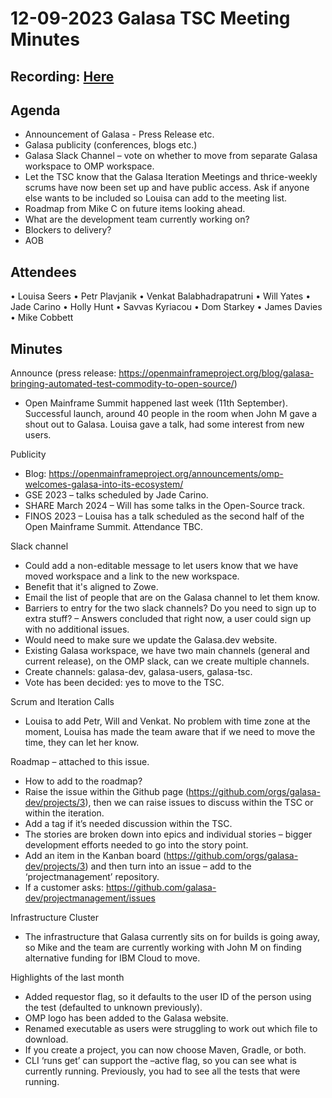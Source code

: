 # 12-09-2023 Galasa TSC Meeting Minutes

## Recording: [Here](https://zoom.us/rec/share/ABwqTIaW2My8Ll7XWYqQV6JjiwT3Ac2gHaJNO3u4Rp70kysjkUir08Pr4ddihjzf.cPdmWMcqYwj1zsGJ)

## Agenda

- Announcement of Galasa - Press Release etc.
- Galasa publicity (conferences, blogs etc.)
- Galasa Slack Channel – vote on whether to move from separate Galasa workspace to OMP workspace.
- Let the TSC know that the Galasa Iteration Meetings and thrice-weekly scrums have now been set up and have public access. Ask if anyone else wants to be included so Louisa can add to the meeting list.
- Roadmap from Mike C on future items looking ahead.
- What are the development team currently working on?
- Blockers to delivery?
- AOB

## Attendees

• Louisa Seers
• Petr Plavjanik
• Venkat Balabhadrapatruni
• Will Yates
• Jade Carino
• Holly Hunt
• Savvas Kyriacou
• Dom Starkey
• James Davies
• Mike Cobbett

## Minutes

Announce (press release: https://openmainframeproject.org/blog/galasa-bringing-automated-test-commodity-to-open-source/)
- Open Mainframe Summit happened last week (11th September). Successful launch, around 40 people in the room when John M gave a shout out to Galasa. Louisa gave a talk, had some interest from new users.

Publicity
- Blog: https://openmainframeproject.org/announcements/omp-welcomes-galasa-into-its-ecosystem/
- GSE 2023 – talks scheduled by Jade Carino.
- SHARE March 2024 – Will has some talks in the Open-Source track.
- FINOS 2023 – Louisa has a talk scheduled as the second half of the Open Mainframe Summit. Attendance TBC.

Slack channel
- Could add a non-editable message to let users know that we have moved workspace and a link to the new workspace.
- Benefit that it's aligned to Zowe.
- Email the list of people that are on the Galasa channel to let them know.
- Barriers to entry for the two slack channels? Do you need to sign up to extra stuff? – Answers concluded that right now, a user could sign up with no additional issues.
- Would need to make sure we update the Galasa.dev website.
- Existing Galasa workspace, we have two main channels (general and current release), on the OMP slack, can we create multiple channels.
- Create channels: galasa-dev, galasa-users, galasa-tsc.
- Vote has been decided: yes to move to the TSC.

Scrum and Iteration Calls
- Louisa to add Petr, Will and Venkat. No problem with time zone at the moment, Louisa has made the team aware that if we need to move the time, they can let her know.

Roadmap – attached to this issue.
- How to add to the roadmap?
- Raise the issue within the Github page (https://github.com/orgs/galasa-dev/projects/3), then we can raise issues to discuss within the TSC or within the iteration.
- Add a tag if it’s needed discussion within the TSC.
- The stories are broken down into epics and individual stories – bigger development efforts needed to go into the story point.
- Add an item in the Kanban board (https://github.com/orgs/galasa-dev/projects/3) and then turn into an issue – add to the ‘projectmanagement’ repository.
- If a customer asks: https://github.com/galasa-dev/projectmanagement/issues

Infrastructure Cluster
- The infrastructure that Galasa currently sits on for builds is going away, so Mike and the team are currently working with John M on finding alternative funding for IBM Cloud to move.

Highlights of the last month
- Added requestor flag, so it defaults to the user ID of the person using the test (defaulted to unknown previously).
- OMP logo has been added to the Galasa website.
- Renamed executable as users were struggling to work out which file to download.
- If you create a project, you can now choose Maven, Gradle, or both.
- CLI ‘runs get’ can support the –active flag, so you can see what is currently running. Previously, you had to see all the tests that were running.
